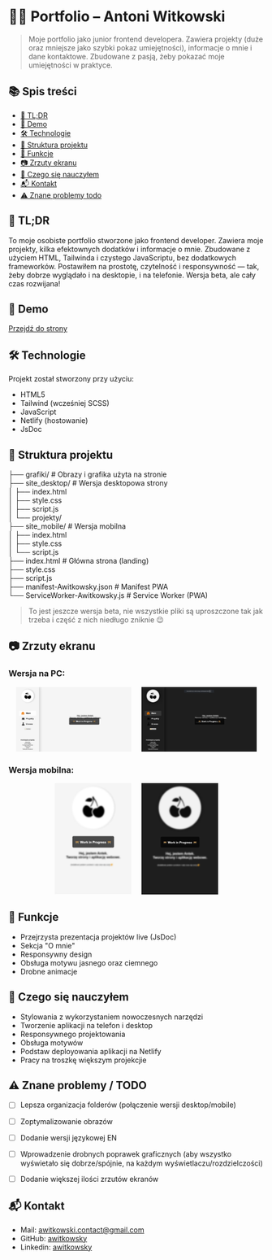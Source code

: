 # 🧑‍💻 Portfolio – Antoni Witkowski

> Moje portfolio jako junior frontend developera. Zawiera projekty (duże oraz mniejsze jako szybki pokaz umiejętności), informacje o mnie i dane kontaktowe. Zbudowane z pasją, żeby pokazać moje umiejętności w praktyce.

## 📚 Spis treści

- [🧠 TL;DR](#-tldr)
- [🔗 Demo](#-demo)
- [🛠️ Technologie](#️-technologie)
- [🧭 Struktura projektu](#-struktura-projektu)
- [📌 Funkcje](#-funkcje)
- [📷 Zrzuty ekranu](#-zrzuty-ekranu)
- [🧠 Czego się nauczyłem](#-czego-się-nauczyłem)
- [📬 Kontakt](#-kontakt)
- [⚠️ Znane problemy  todo](#️-znane-problemy--todo)


## 🧠 TL;DR

To moje osobiste portfolio stworzone jako frontend developer. Zawiera moje projekty, kilka efektownych dodatków i informacje o mnie. Zbudowane z użyciem HTML, Tailwinda i czystego JavaScriptu, bez dodatkowych frameworków. 
Postawiłem na prostotę, czytelność i responsywność — tak, żeby dobrze wyglądało i na desktopie, i na telefonie. Wersja beta, ale cały czas rozwijana!


## 🔗 Demo

[Przejdź do strony](https://awitkowsky.netlify.app/)


## 🛠️ Technologie

Projekt został stworzony przy użyciu:

- HTML5
- Tailwind (wcześniej SCSS)
- JavaScript
- Netlify (hostowanie)
- JsDoc


## 🧭 Struktura projektu

├── grafiki/ # Obrazy i grafika użyta na stronie  
├── site_desktop/ # Wersja desktopowa strony  
│ ├── index.html  
│ ├── style.css  
│ ├── script.js  
│ └── projekty/   
├── site_mobile/ # Wersja mobilna  
│ ├── index.html  
│ ├── style.css  
│ └── script.js  
├── index.html # Główna strona (landing)  
├── style.css  
├── script.js  
├── manifest-Awitkowsky.json # Manifest PWA  
└── ServiceWorker-Awitkowsky.js # Service Worker (PWA) 

> To jest jeszcze wersja beta, nie wszystkie pliki są uproszczone tak jak trzeba i część z nich niedługo zniknie 😉
  
  
## 📷 Zrzuty ekranu

### Wersja na PC:
<div align="center">
  <img src="https://github.com/awitkowsky/site/blob/main/grafiki/ss01_light.png" width="45%" />
  &nbsp;&nbsp;&nbsp;
  <img src="https://github.com/awitkowsky/site/blob/main/grafiki/ss01_dark.png" width="45%" />
</div>

### Wersja mobilna:
<div align="center">
  <img src="https://github.com/awitkowsky/site/blob/main/grafiki/ss02_light.png" width="30%" />
  &nbsp;&nbsp;&nbsp;
  <img src="https://github.com/awitkowsky/site/blob/main/grafiki/ss02_dark.png" width="30%" />
</div>


## 📌 Funkcje

- Przejrzysta prezentacja projektów live (JsDoc)
- Sekcja "O mnie"
- Responsywny design
- Obsługa motywu jasnego oraz ciemnego
- Drobne animacje


## 🧠 Czego się nauczyłem

- Stylowania z wykorzystaniem nowoczesnych narzędzi
- Tworzenie aplikacji na telefon i desktop
- Responsywnego projektowania
- Obsługa motywów
- Podstaw deployowania aplikacji na Netlify
- Pracy na troszkę większym projekcjie


## ⚠️ Znane problemy / TODO

- [ ] Lepsza organizacja folderów (połączenie wersji desktop/mobile)
- [ ] Zoptymalizowanie obrazów
- [ ] Dodanie wersji językowej EN
- [ ] Wprowadzenie drobnych poprawek graficznych (aby wszystko wyświetało się dobrze/spójnie, na każdym wyświetlaczu/rozdzielczości)
- [ ] Dodanie większej ilości zrzutów ekranów


## 📬 Kontakt

- Mail: awitkowski.contact@gmail.com
- GitHub: [awitkowsky](https://github.com/twoj-login)
- Linkedin: [awitkowsky](https://www.linkedin.com/in/antoniwitkowski/)
